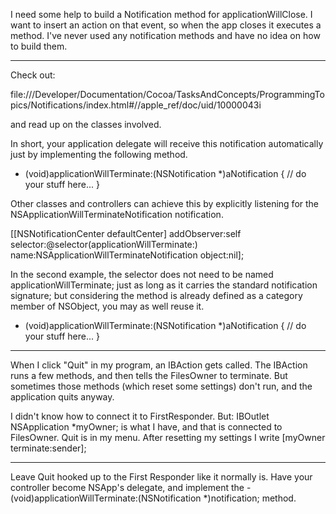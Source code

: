 I need some help to build a Notification method for applicationWillClose. I want to insert an action on that event, so when the app closes it executes a method. I've never used any notification methods and have no idea on how to build them.

----

Check out:

file:///Developer/Documentation/Cocoa/TasksAndConcepts/ProgrammingTopics/Notifications/index.html#//apple_ref/doc/uid/10000043i

and read up on the classes involved.

In short, your application delegate will receive this notification automatically just by implementing the following method.

    
- (void)applicationWillTerminate:(NSNotification *)aNotification
{
	// do your stuff here...
}


Other classes and controllers can achieve this by explicitly listening for the NSApplicationWillTerminateNotification notification.

    
[[NSNotificationCenter defaultCenter] addObserver:self
	selector:@selector(applicationWillTerminate:)
	name:NSApplicationWillTerminateNotification object:nil];


In the second example, the selector does not need to be named applicationWillTerminate; just as long as it carries the standard notification signature; but considering the method is already defined as a category member of NSObject, you may as well reuse it.

    
- (void)applicationWillTerminate:(NSNotification *)aNotification
{
	// do your stuff here...
}


----

When I click "Quit" in my program, an IBAction gets called. The IBAction runs a few methods, and then tells the FilesOwner to terminate. But sometimes those methods (which reset some settings) don't run, and the application quits anyway. 

I didn't know how to connect it to FirstResponder. But: IBOutlet NSApplication *myOwner; is what I have, and that is connected to FilesOwner.
Quit is in my menu. After resetting my settings I write [myOwner terminate:sender];

----

Leave Quit hooked up to the First Responder like it normally is. Have your controller become NSApp's delegate, and implement the     - (void)applicationWillTerminate:(NSNotification *)notification; method.
